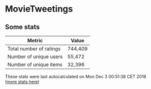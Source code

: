 # MovieTweetings
## Some stats

Metric | Value
--- | ---
Total number of ratings                 | 744,409
Number of unique users                  | 55,472
Number of unique items                  | 32,396
These stats were last autocalculated on Mon Dec 3 00:51:38 CET 2018  ([more stats here](./stats.md))

